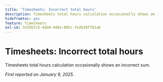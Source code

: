 ```yaml
---
title: 'Timesheets: Incorrect total hours'
description: Timesheets total hours calculation occasionally shows an incorrect sum.
hidefromtoc: yes
feature: Timesheets
exl-id: 7e35b7c5-4db0-448a-805c-fe2b39ff61a8
---
```

# Timesheets: Incorrect total hours

Timesheets total hours calculation occasionally shows an incorrect sum.

_First reported on January 9, 2025._

